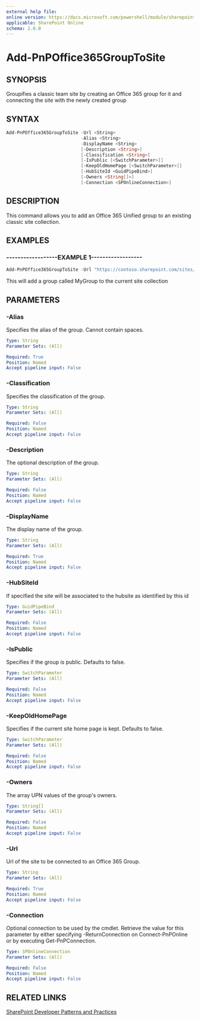 ```yaml
---
external help file:
online version: https://docs.microsoft.com/powershell/module/sharepoint-pnp/add-pnpoffice365grouptosite
applicable: SharePoint Online
schema: 2.0.0
---
```


# Add-PnPOffice365GroupToSite

## SYNOPSIS
Groupifies a classic team site by creating an Office 365 group for it and connecting the site with the newly created group

## SYNTAX 

```powershell
Add-PnPOffice365GroupToSite -Url <String>
                            -Alias <String>
                            -DisplayName <String>
                            [-Description <String>]
                            [-Classification <String>]
                            [-IsPublic [<SwitchParameter>]]
                            [-KeepOldHomePage [<SwitchParameter>]]
                            [-HubSiteId <GuidPipeBind>]
                            [-Owners <String[]>]
                            [-Connection <SPOnlineConnection>]
```

## DESCRIPTION
This command allows you to add an Office 365 Unified group to an existing classic site collection.

## EXAMPLES

### ------------------EXAMPLE 1------------------
```powershell
Add-PnPOffice365GroupToSite -Url "https://contoso.sharepoint.com/sites/FinanceTeamsite" -Alias "FinanceTeamsite" -DisplayName = "My finance team site group"
```

This will add a group called MyGroup to the current site collection

## PARAMETERS

### -Alias
Specifies the alias of the group. Cannot contain spaces.

```yaml
Type: String
Parameter Sets: (All)

Required: True
Position: Named
Accept pipeline input: False
```

### -Classification
Specifies the classification of the group.

```yaml
Type: String
Parameter Sets: (All)

Required: False
Position: Named
Accept pipeline input: False
```

### -Description
The optional description of the group.

```yaml
Type: String
Parameter Sets: (All)

Required: False
Position: Named
Accept pipeline input: False
```

### -DisplayName
The display name of the group.

```yaml
Type: String
Parameter Sets: (All)

Required: True
Position: Named
Accept pipeline input: False
```

### -HubSiteId
If specified the site will be associated to the hubsite as identified by this id

```yaml
Type: GuidPipeBind
Parameter Sets: (All)

Required: False
Position: Named
Accept pipeline input: False
```

### -IsPublic
Specifies if the group is public. Defaults to false.

```yaml
Type: SwitchParameter
Parameter Sets: (All)

Required: False
Position: Named
Accept pipeline input: False
```

### -KeepOldHomePage
Specifies if the current site home page is kept. Defaults to false.

```yaml
Type: SwitchParameter
Parameter Sets: (All)

Required: False
Position: Named
Accept pipeline input: False
```

### -Owners
The array UPN values of the group's owners.

```yaml
Type: String[]
Parameter Sets: (All)

Required: False
Position: Named
Accept pipeline input: False
```

### -Url
Url of the site to be connected to an Office 365 Group.

```yaml
Type: String
Parameter Sets: (All)

Required: True
Position: Named
Accept pipeline input: False
```

### -Connection
Optional connection to be used by the cmdlet. Retrieve the value for this parameter by either specifying -ReturnConnection on Connect-PnPOnline or by executing Get-PnPConnection.

```yaml
Type: SPOnlineConnection
Parameter Sets: (All)

Required: False
Position: Named
Accept pipeline input: False
```

## RELATED LINKS

[SharePoint Developer Patterns and Practices](https://aka.ms/sppnp)